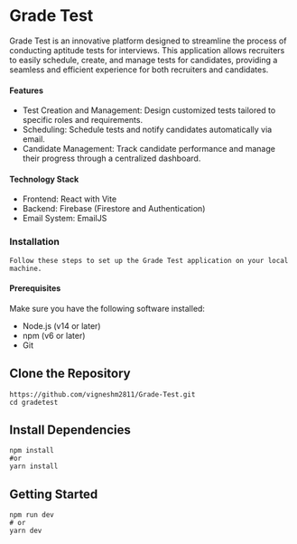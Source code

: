 # Grade Test
   Grade Test is an innovative platform designed to streamline the process of conducting aptitude tests for interviews. This application allows recruiters to easily schedule, create, and manage tests for candidates, providing a seamless and efficient experience for both recruiters and candidates.

#### Features
- Test Creation and Management: Design customized tests tailored to specific roles and requirements.
- Scheduling: Schedule tests and notify candidates automatically via email.
- Candidate Management: Track candidate performance and manage their progress through a centralized dashboard.

#### Technology Stack
- Frontend: React with Vite
- Backend: Firebase (Firestore and Authentication)
- Email System: EmailJS

### Installation
    Follow these steps to set up the Grade Test application on your local machine.

#### Prerequisites
Make sure you have the following software installed:

- Node.js (v14 or later)
- npm (v6 or later)
- Git

## Clone the Repository
```
https://github.com/vigneshm2811/Grade-Test.git
cd gradetest
```

## Install Dependencies

```
npm install
#or
yarn install
```

## Getting Started

```
npm run dev
# or
yarn dev
```
